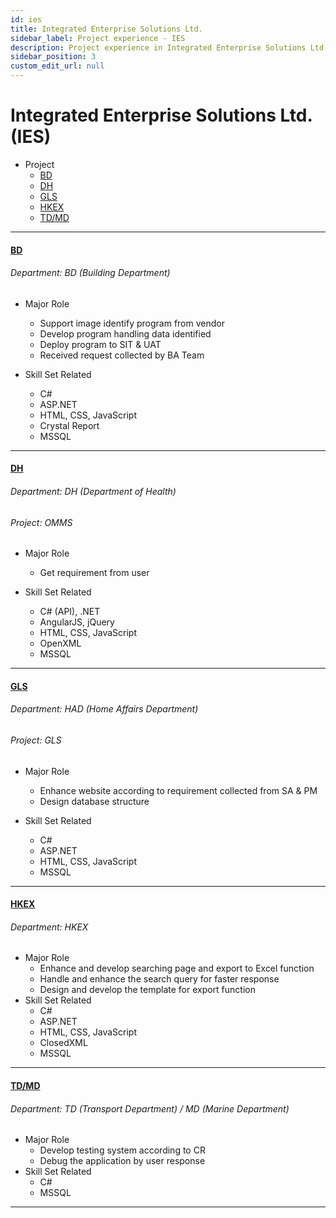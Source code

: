 ```yaml
---
id: ies
title: Integrated Enterprise Solutions Ltd.
sidebar_label: Project experience - IES
description: Project experience in Integrated Enterprise Solutions Ltd.
sidebar_position: 3
custom_edit_url: null
---
```


# Integrated Enterprise Solutions Ltd. (IES)

- Project
  - [BD][1]
  - [DH][2]
  - [GLS][3]
  - [HKEX][4]
  - [TD/MD][5]

---

#### [BD](#bd)

###### Department: BD (Building Department)

- Major Role

  - Support image identify program from vendor
  - Develop program handling data identified
  - Deploy program to SIT & UAT
  - Received request collected by BA Team

- Skill Set Related
  - C#
  - ASP.NET
  - HTML, CSS, JavaScript
  - Crystal Report
  - MSSQL

---

#### [DH](#dh)

###### Department: DH (Department of Health)

###### Project: OMMS

- Major Role

  - Get requirement from user

- Skill Set Related
  - C# (API), .NET
  - AngularJS, jQuery
  - HTML, CSS, JavaScript
  - OpenXML
  - MSSQL

---

#### [GLS](#gls)

###### Department: HAD (Home Affairs Department)

###### Project: GLS

- Major Role

  - Enhance website according to requirement collected from SA & PM
  - Design database structure

- Skill Set Related
  - C#
  - ASP.NET
  - HTML, CSS, JavaScript
  - MSSQL

---

#### [HKEX](#hkex)

###### Department: HKEX

- Major Role
  - Enhance and develop searching page and export to Excel function
  - Handle and enhance the search query for faster response
  - Design and develop the template for export function
- Skill Set Related
  - C#
  - ASP.NET
  - HTML, CSS, JavaScript
  - ClosedXML
  - MSSQL

---

#### [TD/MD](#tdmd)

###### Department: TD (Transport Department) / MD (Marine Department)

- Major Role
  - Develop testing system according to CR
  - Debug the application by user response
- Skill Set Related
  - C#
  - MSSQL

---

[1]: ies#bd
[2]: ies#dh
[3]: ies#gls
[4]: ies#hkex
[5]: ies#tdmd
